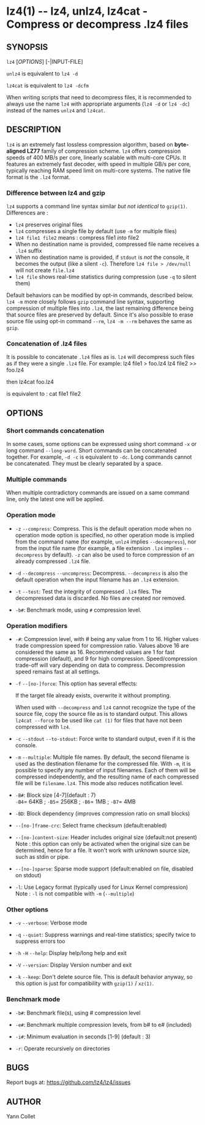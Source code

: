 lz4(1) -- lz4, unlz4, lz4cat - Compress or decompress .lz4 files
================================================================

SYNOPSIS
--------

`lz4` [*OPTIONS*] [-|INPUT-FILE] <OUTPUT-FILE>

`unlz4` is equivalent to `lz4 -d`

`lz4cat` is equivalent to `lz4 -dcfm`

When writing scripts that need to decompress files,
it is recommended to always use the name `lz4` with appropriate arguments
(`lz4 -d` or `lz4 -dc`) instead of the names `unlz4` and `lz4cat`.


DESCRIPTION
-----------

`lz4` is an extremely fast lossless compression algorithm,
based on **byte-aligned LZ77** family of compression scheme.
`lz4` offers compression speeds of 400 MB/s per core, linearly scalable with
multi-core CPUs.
It features an extremely fast decoder, with speed in multiple GB/s per core,
typically reaching RAM speed limit on multi-core systems.
The native file format is the `.lz4` format.

### Difference between lz4 and gzip

`lz4` supports a command line syntax similar _but not identical_ to `gzip(1)`.
Differences are :

  * `lz4` preserves original files
  * `lz4` compresses a single file by default (use `-m` for multiple files)
  * `lz4 file1 file2` means : compress file1 _into_ file2
  * When no destination name is provided, compressed file name receives
    a `.lz4` suffix
  * When no destination name is provided, if `stdout` is _not_ the console,
    it becomes the output (like a silent `-c`).
    Therefore `lz4 file > /dev/null` will not create `file.lz4`
  * `lz4 file` shows real-time statistics during compression
    (use `-q` to silent them)

Default behaviors can be modified by opt-in commands, described below.
`lz4 -m` more closely follows `gzip` command line syntax,
supporting compression of multiple files into `.lz4`,
the last remaining difference being that source files are preserved by default.
Since it's also possible to erase source file using opt-in command `--rm`,
`lz4 -m --rm` behaves the same as `gzip`.

### Concatenation of .lz4 files

It is possible to concatenate `.lz4` files as is.
`lz4` will decompress such files as if they were a single `.lz4` file.
For example:
    lz4 file1  > foo.lz4
    lz4 file2 >> foo.lz4

then
    lz4cat foo.lz4

is equivalent to :
    cat file1 file2


OPTIONS
-------

### Short commands concatenation

In some cases, some options can be expressed using short command `-x`
or long command `--long-word`.
Short commands can be concatenated together.
For example, `-d -c` is equivalent to `-dc`.
Long commands cannot be concatenated.
They must be clearly separated by a space.

### Multiple commands

When multiple contradictory commands are issued on a same command line,
only the latest one will be applied.

### Operation mode

* `-z` `--compress`:
  Compress.
  This is the default operation mode when no operation mode option is
  specified, no other operation mode is implied from the command name
  (for example, `unlz4` implies `--decompress`),
  nor from the input file name
  (for example, a file extension `.lz4` implies  `--decompress` by default).
  `-z` can also be used to force compression of an already compressed
  `.lz4` file.

* `-d` `--decompress` `--uncompress`:
  Decompress.
  `--decompress` is also the default operation when the input filename has an
  `.lz4` extension.

* `-t` `--test`:
  Test the integrity of compressed `.lz4` files.
  The decompressed data is discarded.
  No files are created nor removed.

* `-b#`:
  Benchmark mode, using `#` compression level.

### Operation modifiers

* `-#`:
  Compression level, with # being any value from 1 to 16.
  Higher values trade compression speed for compression ratio.
  Values above 16 are considered the same as 16.
  Recommended values are 1 for fast compression (default),
  and 9 for high compression.
  Speed/compression trade-off will vary depending on data to compress.
  Decompression speed remains fast at all settings.

* `-f` `--[no-]force`:
  This option has several effects:

  If the target file already exists, overwrite it without prompting.

  When used with `--decompress` and `lz4` cannot recognize the type of
  the source file, copy the source file as is to standard output.
  This allows `lz4cat --force` to be used like `cat (1)` for files
  that have not been compressed with `lz4`.

* `-c` `--stdout` `--to-stdout`:
  Force write to standard output, even if it is the console.

* `-m` `--multiple`:
  Multiple file names.
  By default, the second filename is used as the destination filename
  for the compressed file.
  With `-m`, it is possible to specify any number of input filenames.
  Each of them will be compressed independently, and the resulting name of
  each compressed file will be `filename.lz4`.
  This mode also reduces notification level.

* `-B#`:
  Block size \[4-7\](default : 7)<br/>
  `-B4`= 64KB ; `-B5`= 256KB ; `-B6`= 1MB ; `-B7`= 4MB

* `-BD`:
  Block dependency (improves compression ratio on small blocks)

* `--[no-]frame-crc`:
  Select frame checksum (default:enabled)

* `--[no-]content-size`:
  Header includes original size (default:not present)<br/>
  Note : this option can only be activated when the original size can be
  determined, hence for a file. It won't work with unknown source size,
  such as stdin or pipe.

* `--[no-]sparse`:
  Sparse mode support (default:enabled on file, disabled on stdout)

* `-l`:
  Use Legacy format (typically used for Linux Kernel compression)<br/>
  Note : `-l` is not compatible with `-m` (`--multiple`)

### Other options

* `-v` `--verbose`:
  Verbose mode

* `-q` `--quiet`:
  Suppress warnings and real-time statistics; specify twice to suppress
  errors too

* `-h` `-H` `--help`:
  Display help/long help and exit

* `-V` `--version`:
  Display Version number and exit

* `-k` `--keep`:
  Don't delete source file.
  This is default behavior anyway, so this option is just for compatibility
  with `gzip(1)` / `xz(1)`.


### Benchmark mode

* `-b#`:
  Benchmark file(s), using # compression level

* `-e#`:
  Benchmark multiple compression levels, from b# to e# (included)

* `-i#`:
  Minimum evaluation in seconds \[1-9\] (default : 3)

* `-r`:
  Operate recursively on directories


BUGS
----

Report bugs at: https://github.com/lz4/lz4/issues


AUTHOR
------

Yann Collet
